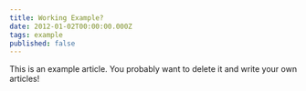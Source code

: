```yaml
---
title: Working Example?
date: 2012-01-02T00:00:00.000Z
tags: example
published: false
---
```


This is an example article. You probably want to delete it and write your own articles!
